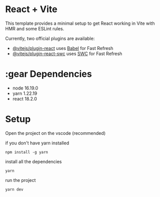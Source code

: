 # React + Vite

This template provides a minimal setup to get React working in Vite with HMR and some ESLint rules.

Currently, two official plugins are available:

- [@vitejs/plugin-react](https://github.com/vitejs/vite-plugin-react/blob/main/packages/plugin-react/README.md) uses [Babel](https://babeljs.io/) for Fast Refresh
- [@vitejs/plugin-react-swc](https://github.com/vitejs/vite-plugin-react-swc) uses [SWC](https://swc.rs/) for Fast Refresh

# :gear Dependencies

- node 16.19.0
- yarn 1.22.19
- react 18.2.0

# Setup

Open the project on the vscode (recommended)

if you don't have yarn installed

```console
npm install -g yarn
```

install all the dependencies

```console
yarn
```

run the project

```console
yarn dev
```

